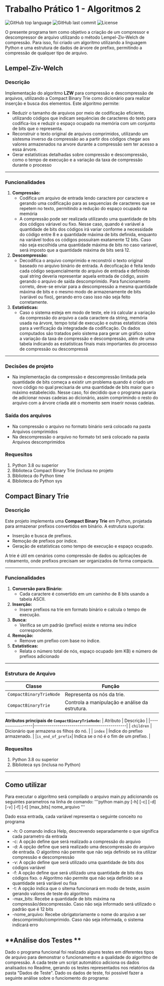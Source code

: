 # **Trabalho Prático 1 - Algoritmos 2**

![GitHub top language](https://img.shields.io/github/languages/top/IgorCrispim/Trabalho_Pratico1_ALG2)
![GitHub last commit](https://img.shields.io/github/last-commit/IgorCrispim/Trabalho_Pratico1_ALG2)
![License](https://img.shields.io/badge/license-MIT-blue)

O presente programa tem como objetivo a criação de um compressor e descompressor de arquivo utilizando o método Lempel-Ziv-Welch de compressão. Para isso, foi criado um algoritmo utilizando a linguagem Python e uma estrutura de dados de árvore de prefixo, permitindo a compressão de qualquer tipo de arquivo.

## **Lempel-Ziv-Welch**

### **Descrição**
Implementação do algoritmo **LZW** para compressão e descompressão de arquivos, utilizando a Compact Binary Trie como dicionário para realizar inserção e busca dos elementos. Este algoritmo permite:
- Reduzir o tamanho de arquivos por meio de codificação eficiente, utilizando códigos que indicam sequências de caracteres do texto para codifica-los e reduzir o espaço ocupado na memória com um conjunto de bits que o representa.
- Reconstruir o texto original de arquivos comprimidos, utilizando um sistesma inverso da compressão ao a partir dos códigos chegar aos valores armazenados na arvore durante a compressão sem ter acesso a essa árvore.
- Gerar estatísticas detalhadas sobre compressão e descompressão, como o tempo de execução e a variação da taxa de compressão durante o processo

---

### **Funcionalidades**
1. **Compressão:**
   - Codifica um arquivo de entrada lendo caractere por caractere e gerando uma codificação para as sequencias de caracteres que se repetem no texto, permitindo a redução do espaço ocupado na memória
   - A compressão pode ser realizada utilizando uma quantidade de bits dos códigos váriavel ou fixo. Nesse caso, quando é variável a quantidade de bits dos códigos irá variar conforme a necessidade do código entre 8 e a quantidade máxima de bits definida, enquanto na variável todos os códigos possuíram exatamente 12 bits. Caso não seja escolhida uma quantidade máxima de bits no caso variavel, será imposto que a quantidade máxima de bits será 12. 
2. **Descompressão:**
   - Decodifica o arquivo comprimido e reconstrói o texto original baseado no arquivo binário de entrada. A decoficação é feita lendo cada código sequencialmente do arquivo de entrada e definindo qual string deveria representar aquela entrada de código, assim gerando o arquivo de saída descomprimido. Para funcionamento correto, deve-se enviar para a descompressão a mesma quantidade máxima de bits e o mesmo modo de armazenamente de bits (variável ou fixo), gerando erro caso isso não seja feito corretamente. 
3. **Estatísticas:**
   - Caso o sistema esteja em modo de teste, ele irá calcular a variação da compressão do arquivo a cada caractere da string, memória usada na árvore, tempo total de execução e outras estatísticas úteis para a verificação da integradade da codificação. Os dados computados são tratados pelo sistema para gerar um gráfico sobre a variação da taxa de compressão e descompressão, além de uma tabela indicando as estatísticas finais mais importantes do processo de compressão ou descompressã
---

### **Decisões de projeto**
- Na implementação da compressão e descompressão limitada pela quantidade de bits começa a existir um problema quando é criado um novo código no qual precisaria de uma quantidade de bits maior que o máximo estabelecido. Nesse caso, foi decidido que o programa pararia de adicionar novas cadeias ao dicionário, assim comprimindo o resto do arquivo com a árvore criada até o momento sem inserir novas cadeias.

### **Saída dos arquivos**

- Na compressão o arquivo no formato binário será colocado na pasta Arquivos comprimidos
- Na descompressão o arquivo no formato txt será colocado na pasta Arquivos descomprimidos

### **Requesitos**
1. Python 3.8 ou superior
2. Biblioteca Compact Binary Trie (inclusa no projeto
3. Biblioteca do Python time
4. Biblioteca do Python sys

## **Compact Binary Trie**

### **Descrição**
Este projeto implementa uma **Compact Binary Trie** em Python, projetada para armazenar prefixos convertidos em binário. A estrutura suporta:
- Inserção e busca de prefixos.
- Remoção de prefixos por índice.
- Geração de estatísticas como tempo de execução e espaço ocupado.

A trie é útil em cenários como compressão de dados ou aplicações de roteamento, onde prefixos precisam ser organizados de forma compacta.

---

### **Funcionalidades**
1. **Conversão para Binário:**
   - Cada caractere é convertido em um caminho de 8 bits usando a tabela ASCII.
2. **Inserção:**
   - Insere prefixos na trie em formato binário e calcula o tempo de execução.
3. **Busca:**
   - Verifica se um padrão (prefixo) existe e retorna seu índice correspondente.
4. **Remoção:**
   - Remove um prefixo com base no índice.
5. **Estatísticas:**
   - Relata o número total de nós, espaço ocupado (em KB) e número de prefixos adicionado

---

### **Estrutura de Arquivo**
| Classe                   | Função                                             |
|--------------------------|----------------------------------------------------|
| `CompactBinaryTrieNode`  | Representa os nós da trie.                         |
| `CompactBinaryTrie`      | Controla a manipulação e análise da estrutura.     |

**Atributos principais de `CompactBinaryTrieNode`:**
| Atributo         | Descrição                                     |
|------------------|-----------------------------------------------|
| `children`       | Dicionário que armazena os filhos do nó.      |
| `index`          | Índice do prefixo armazenado.                 |
|`is_end_of_prefix`| Indica se o nó é o fim de um prefixo.         |

### **Requesitos**
1. Python 3.8 ou superior
2. Biblioteca sys (inclusa no Python)

---

## **Como utilizar**

   Para executar o algoritmo será compilado o arquivo main.py adicionando os seguintes parametros na linha de comando:
'''python
main.py [-h] [-c] [-d] [-v] [-f] [-t] [max_bits] nome_arquivo
'''

Dado essa entrada, cada variável representa o seguinte conceito no programa

- -h: O comando indica Help, descrevendo separadamente o que significa cada parametro da entrada
- -c: A opção define que será realizado a compressão do arquivo
- -d: A opção define que será realizado uma descompressão do arquivo de entrada. O algoritmo não permite que não seja definido se ira utilizar compressão e descompressão
- -v: A opção define que será utilizado uma quantidade de bits dos códigos variável 
- -f: A opção define que será utilizado uma quantidade de bits dos códigos fixo. o Algoritmo não permite que não seja definido se a quantidade será variável ou fixa
- -t: A opção indica que o sitema funcionará em modo de teste, assim gerando valores de teste do algoritmo
- -max_bits: Recebe a quantidade de bits máxima na compressão/descompressão. Caso não seja informado será utilizado o padrão que é 12 bits
- -nome_arquivo: Recebe obrigatoriamente o nome do arquivo a ser descomprimido/comprimido. Caso não seja informada, o sistema indicará erro

## **Análise dos Testes **

   Dado o programa funcional foi realizado alguns testes em diferentes tipos de arquivo para demonstrar o funcionamento e a qualidade do algoritmo de compressão. A cada teste um script automático adiciona os dados analisados no Readme, gerando os testes representados nos relatórios da pasta "Dados de Teste". Dado os dados de teste, foi possível fazer a seguinte análise sobre o funciomento do programa:

